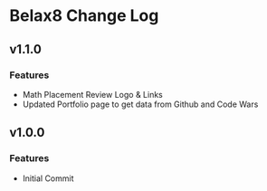 # Belax8 Change Log


## v1.1.0
### Features
 * Math Placement Review Logo & Links
 * Updated Portfolio page to get data from Github and Code Wars


## v1.0.0
### Features
 * Initial Commit
